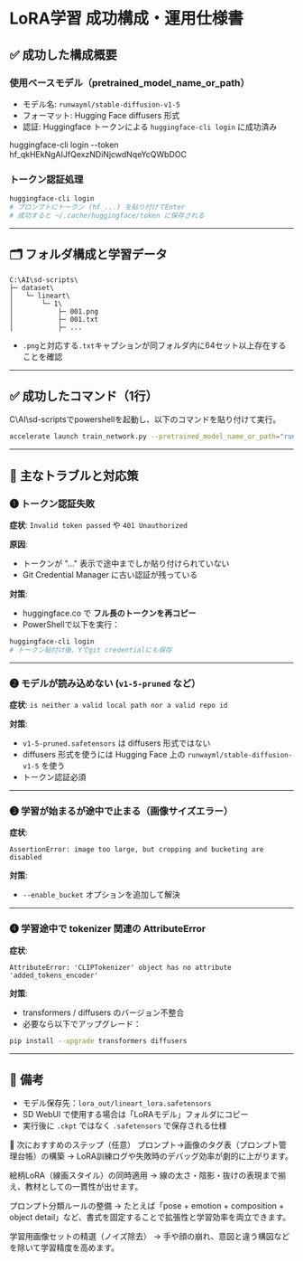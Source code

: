
# LoRA学習 成功構成・運用仕様書

## ✅ 成功した構成概要

### 使用ベースモデル（pretrained_model_name_or_path）
- モデル名: `runwayml/stable-diffusion-v1-5`
- フォーマット: Hugging Face diffusers 形式
- 認証: Huggingface トークンによる `huggingface-cli login` に成功済み

huggingface-cli login --token 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

### トークン認証処理
```bash
huggingface-cli login
# プロンプトにトークン (hf_...) を貼り付けてEnter
# 成功すると ~/.cache/huggingface/token に保存される
```

---

## 🗂️ フォルダ構成と学習データ

```
C:\AI\sd-scripts\
├─ dataset\
│   └─ lineart\
│       └─ 1\
│           ├─ 001.png
│           ├─ 001.txt
│           ├─ ...
```

- `.png`と対応する`.txt`キャプションが同フォルダ内に64セット以上存在することを確認

---

## ✅ 成功したコマンド（1行）
C\AI\sd-scriptsでpowershellを起動し、以下のコマンドを貼り付けて実行。


```bash
accelerate launch train_network.py --pretrained_model_name_or_path="runwayml/stable-diffusion-v1-5" --train_data_dir="dataset/lineart" --output_dir="lora_out" --resolution=512,512 --network_alpha=4 --network_dim=4 --network_module=networks.lora --output_name="lineart_lora" --train_batch_size=1 --max_train_steps=1000 --learning_rate=1e-4 --lr_scheduler="constant" --text_encoder_lr=5e-5 --mixed_precision="fp16" --save_every_n_steps=100 --save_model_as=safetensors --caption_extension=".txt" --enable_bucke --save_state
```


---

## 🚫 主なトラブルと対応策

### ❶ トークン認証失敗
**症状**: `Invalid token passed` や `401 Unauthorized`

**原因**:
- トークンが "..." 表示で途中までしか貼り付けられていない
- Git Credential Manager に古い認証が残っている

**対策**:
- huggingface.co で **フル長のトークンを再コピー**
- PowerShellで以下を実行：
```bash
huggingface-cli login
# トークン貼付け後、Yでgit credentialにも保存
```

---

### ❷ モデルが読み込めない (`v1-5-pruned` など）
**症状**: `is neither a valid local path nor a valid repo id`

**対策**:
- `v1-5-pruned.safetensors` は diffusers 形式ではない
- diffusers 形式を使うには Hugging Face 上の `runwayml/stable-diffusion-v1-5` を使う
- トークン認証必須

---

### ❸ 学習が始まるが途中で止まる（画像サイズエラー）

**症状**:
```
AssertionError: image too large, but cropping and bucketing are disabled
```

**対策**:
- `--enable_bucket` オプションを追加して解決

---

### ❹ 学習途中で tokenizer 関連の AttributeError

**症状**:
```
AttributeError: 'CLIPTokenizer' object has no attribute 'added_tokens_encoder'
```

**対策**:
- transformers / diffusers のバージョン不整合
- 必要なら以下でアップグレード：
```bash
pip install --upgrade transformers diffusers
```

---

## 📝 備考

- モデル保存先：`lora_out/lineart_lora.safetensors`
- SD WebUI で使用する場合は「LoRAモデル」フォルダにコピー
- 実行後に `.ckpt` ではなく `.safetensors` で保存される仕様


🔧 次におすすめのステップ（任意）
プロンプト→画像のタグ表（プロンプト管理台帳）の構築
→ LoRA訓練ログや失敗時のデバッグ効率が劇的に上がります。

絵柄LoRA（線画スタイル）の同時適用
→ 線の太さ・陰影・抜けの表現まで揃え、教材としての一貫性が出せます。

プロンプト分類ルールの整備
→ たとえば「pose + emotion + composition + object detail」など、書式を固定することで拡張性と学習効率を両立できます。

学習用画像セットの精選（ノイズ除去）
→ 手や顔の崩れ、意図と違う構図などを除いて学習精度を高めます。


